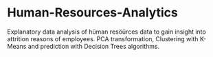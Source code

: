 # Human-Resources-Analytics
Explanatory data analysis of hüman resöürces data to gain insight into attrition reasons of employees. PCA transformation, Clustering with K-Means and prediction with Decision Trees algorithms.

